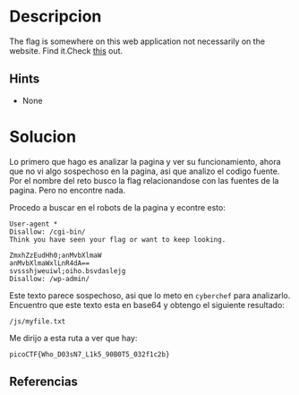 
# Descripcion

The flag is somewhere on this web application not necessarily on the website. Find it.Check [this](http://saturn.picoctf.net:52411/) out.

## Hints
- None

# Solucion

Lo primero que hago es analizar la pagina y ver su funcionamiento, ahora que no vi algo sospechoso en la pagina, asi que analizo el codigo fuente. Por el nombre del reto busco la flag relacionandose con las fuentes de la pagina. Pero no encontre nada.

Procedo a buscar en el robots de la pagina y econtre esto:

```
User-agent *
Disallow: /cgi-bin/
Think you have seen your flag or want to keep looking.

ZmxhZzEudHh0;anMvbXlmaW
anMvbXlmaWxlLnR4dA==
svssshjweuiwl;oiho.bsvdaslejg
Disallow: /wp-admin/
```

Este texto parece sospechoso, asi que lo meto en `cyberchef` para analizarlo. Encuentro que este texto esta en base64 y obtengo el siguiente resultado:

```
/js/myfile.txt
```

Me dirijo a esta ruta a ver que hay:

```
picoCTF{Who_D03sN7_L1k5_90B0T5_032f1c2b}
```

## Referencias
